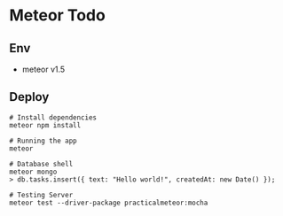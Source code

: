# Meteor Todo

## Env

- meteor v1.5

## Deploy

```
# Install dependencies
meteor npm install

# Running the app
meteor

# Database shell
meteor mongo
> db.tasks.insert({ text: "Hello world!", createdAt: new Date() });

# Testing Server
meteor test --driver-package practicalmeteor:mocha
```